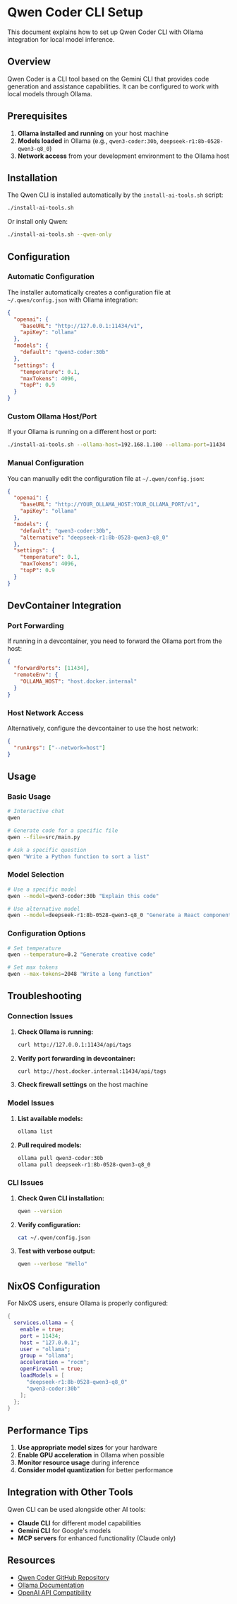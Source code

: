 # Qwen Coder CLI Setup

This document explains how to set up Qwen Coder CLI with Ollama integration for local model inference.

## Overview

Qwen Coder is a CLI tool based on the Gemini CLI that provides code generation and assistance capabilities. It can be configured to work with local models through Ollama.

## Prerequisites

1. **Ollama installed and running** on your host machine
2. **Models loaded** in Ollama (e.g., `qwen3-coder:30b`, `deepseek-r1:8b-0528-qwen3-q8_0`)
3. **Network access** from your development environment to the Ollama host

## Installation

The Qwen CLI is installed automatically by the `install-ai-tools.sh` script:

```bash
./install-ai-tools.sh
```

Or install only Qwen:

```bash
./install-ai-tools.sh --qwen-only
```

## Configuration

### Automatic Configuration

The installer automatically creates a configuration file at `~/.qwen/config.json` with Ollama integration:

```json
{
  "openai": {
    "baseURL": "http://127.0.0.1:11434/v1",
    "apiKey": "ollama"
  },
  "models": {
    "default": "qwen3-coder:30b"
  },
  "settings": {
    "temperature": 0.1,
    "maxTokens": 4096,
    "topP": 0.9
  }
}
```

### Custom Ollama Host/Port

If your Ollama is running on a different host or port:

```bash
./install-ai-tools.sh --ollama-host=192.168.1.100 --ollama-port=11434
```

### Manual Configuration

You can manually edit the configuration file at `~/.qwen/config.json`:

```json
{
  "openai": {
    "baseURL": "http://YOUR_OLLAMA_HOST:YOUR_OLLAMA_PORT/v1",
    "apiKey": "ollama"
  },
  "models": {
    "default": "qwen3-coder:30b",
    "alternative": "deepseek-r1:8b-0528-qwen3-q8_0"
  },
  "settings": {
    "temperature": 0.1,
    "maxTokens": 4096,
    "topP": 0.9
  }
}
```

## DevContainer Integration

### Port Forwarding

If running in a devcontainer, you need to forward the Ollama port from the host:

```json
{
  "forwardPorts": [11434],
  "remoteEnv": {
    "OLLAMA_HOST": "host.docker.internal"
  }
}
```

### Host Network Access

Alternatively, configure the devcontainer to use the host network:

```json
{
  "runArgs": ["--network=host"]
}
```

## Usage

### Basic Usage

```bash
# Interactive chat
qwen

# Generate code for a specific file
qwen --file=src/main.py

# Ask a specific question
qwen "Write a Python function to sort a list"
```

### Model Selection

```bash
# Use a specific model
qwen --model=qwen3-coder:30b "Explain this code"

# Use alternative model
qwen --model=deepseek-r1:8b-0528-qwen3-q8_0 "Generate a React component"
```

### Configuration Options

```bash
# Set temperature
qwen --temperature=0.2 "Generate creative code"

# Set max tokens
qwen --max-tokens=2048 "Write a long function"
```

## Troubleshooting

### Connection Issues

1. **Check Ollama is running:**
   ```bash
   curl http://127.0.0.1:11434/api/tags
   ```

2. **Verify port forwarding in devcontainer:**
   ```bash
   curl http://host.docker.internal:11434/api/tags
   ```

3. **Check firewall settings** on the host machine

### Model Issues

1. **List available models:**
   ```bash
   ollama list
   ```

2. **Pull required models:**
   ```bash
   ollama pull qwen3-coder:30b
   ollama pull deepseek-r1:8b-0528-qwen3-q8_0
   ```

### CLI Issues

1. **Check Qwen CLI installation:**
   ```bash
   qwen --version
   ```

2. **Verify configuration:**
   ```bash
   cat ~/.qwen/config.json
   ```

3. **Test with verbose output:**
   ```bash
   qwen --verbose "Hello"
   ```

## NixOS Configuration

For NixOS users, ensure Ollama is properly configured:

```nix
{
  services.ollama = {
    enable = true;
    port = 11434;
    host = "127.0.0.1";
    user = "ollama";
    group = "ollama";
    acceleration = "rocm";
    openFirewall = true;
    loadModels = [
      "deepseek-r1:8b-0528-qwen3-q8_0"
      "qwen3-coder:30b"
    ];
  };
}
```

## Performance Tips

1. **Use appropriate model sizes** for your hardware
2. **Enable GPU acceleration** in Ollama when possible
3. **Monitor resource usage** during inference
4. **Consider model quantization** for better performance

## Integration with Other Tools

Qwen CLI can be used alongside other AI tools:

- **Claude CLI** for different model capabilities
- **Gemini CLI** for Google's models
- **MCP servers** for enhanced functionality (Claude only)

## Resources

- [Qwen Coder GitHub Repository](https://github.com/QwenLM/qwen-code)
- [Ollama Documentation](https://ollama.ai/docs)
- [OpenAI API Compatibility](https://github.com/QwenLM/qwen-code/blob/main/docs/cli/openai-auth.md)

